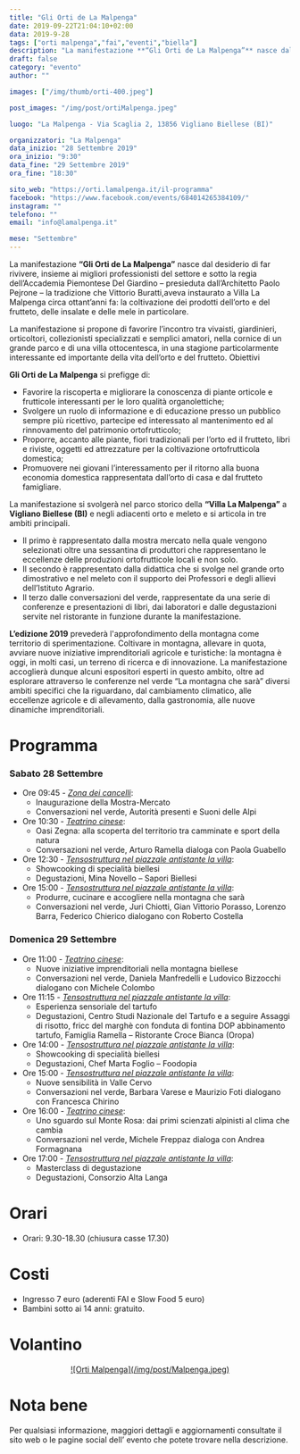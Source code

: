 ```yaml
---
title: "Gli Orti de La Malpenga"
date: 2019-09-22T21:04:10+02:00
data: 2019-9-28
tags: ["orti malpenga","fai","eventi","biella"]
description: "La manifestazione **“Gli Orti de La Malpenga”** nasce dal desiderio di far rivivere, insieme ai migliori professionisti del settore e sotto la regia dell’Accademia Piemontese Del Giardino – presieduta dall’Architetto Paolo Pejrone – la tradizione che Vittorio Buratti,aveva instaurato a Villa La Malpenga circa ottant’anni fa: la coltivazione dei prodotti dell’orto e del frutteto, delle insalate e delle mele in particolare."
draft: false
category: "evento"
author: ""

images: ["/img/thumb/orti-400.jpeg"]

post_images: "/img/post/ortiMalpenga.jpeg"

luogo: "La Malpenga - Via Scaglia 2, 13856 Vigliano Biellese (BI)"

organizzatori: "La Malpenga"
data_inizio: "28 Settembre 2019"
ora_inizio: "9:30"
data_fine: "29 Settembre 2019"
ora_fine: "18:30"

sito_web: "https://orti.lamalpenga.it/il-programma"
facebook: "https://www.facebook.com/events/684014265384109/"
instagram: ""
telefono: ""
email: "info@lamalpenga.it"

mese: "Settembre"
---
```

La manifestazione **“Gli Orti de La Malpenga”** nasce dal desiderio di far rivivere, insieme ai migliori professionisti del settore e sotto la regia dell’Accademia Piemontese Del Giardino – presieduta dall’Architetto Paolo Pejrone – la tradizione che Vittorio Buratti,aveva instaurato a Villa La Malpenga circa ottant’anni fa: la coltivazione dei prodotti dell’orto e del frutteto, delle insalate e delle mele in particolare.

La manifestazione si propone di favorire l’incontro tra vivaisti, giardinieri, orticoltori, collezionisti specializzati e semplici amatori, nella cornice di un grande parco e di una villa ottocentesca, in una stagione particolarmente interessante ed importante della vita dell’orto e del frutteto.
Obiettivi

**Gli Orti de La Malpenga** si prefigge di:

- Favorire la riscoperta e migliorare la conoscenza di piante orticole e frutticole interessanti per le loro qualità organolettiche;
- Svolgere un ruolo di informazione e di educazione presso un pubblico sempre più ricettivo, partecipe ed interessato al mantenimento ed al rinnovamento del patrimonio ortofrutticolo;
- Proporre, accanto alle piante, fiori tradizionali per l’orto ed il frutteto, libri e riviste, oggetti ed attrezzature per la coltivazione ortofrutticola domestica;
- Promuovere nei giovani l’interessamento per il ritorno alla buona economia domestica rappresentata dall’orto di casa e dal frutteto famigliare.

La manifestazione si svolgerà  nel parco storico della **“Villa La Malpenga”** a  **Vigliano Biellese (BI)** e negli adiacenti orto e meleto e si articola in tre ambiti principali.

- Il primo è rappresentato dalla mostra mercato nella quale vengono selezionati oltre una sessantina di produttori che rappresentano le eccellenze delle produzioni ortofrutticole locali e non solo.
- Il secondo è rappresentato dalla didattica che si svolge nel grande orto dimostrativo e nel meleto con il supporto dei Professori e degli allievi dell’Istituto Agrario.
- Il terzo dalle conversazioni del verde, rappresentate da una serie di conferenze e presentazioni di libri, dai laboratori e dalle degustazioni servite nel ristorante in funzione durante la manifestazione.

**L’edizione 2019** prevederà l'approfondimento della montagna come territorio di sperimentazione. Coltivare in montagna, allevare in quota, avviare nuove iniziative imprenditoriali agricole e turistiche: la montagna è oggi, in molti casi, un terreno di ricerca e di innovazione. La manifestazione accoglierà dunque alcuni espositori esperti in questo ambito, oltre ad esplorare attraverso le conferenze nel verde “La montagna che sarà” diversi ambiti specifici che la riguardano, dal cambiamento climatico, alle eccellenze agricole e di allevamento, dalla gastronomia, alle nuove dinamiche imprenditoriali.

# Programma

### Sabato 28 Settembre

- Ore 09:45 - <u>*Zona dei cancelli*</u>:
    - Inaugurazione della Mostra-Mercato
    - Conversazioni nel verde, Autorità presenti e Suoni delle Alpi
- Ore 10:30 - <u>*Teatrino cinese*</u>:
    - Oasi Zegna: alla scoperta del territorio tra camminate e sport della natura
    - Conversazioni nel verde, Arturo Ramella dialoga con Paola Guabello
- Ore 12:30 - <u>*Tensostruttura nel piazzale antistante la villa*</u>:
    - Showcooking di specialità biellesi
    - Degustazioni, Mina Novello – Sapori Biellesi
- Ore 15:00 - <u>*Tensostruttura nel piazzale antistante la villa*</u>:
    - Produrre, cucinare e accogliere nella montagna che sarà
    - Conversazioni nel verde, Juri Chiotti, Gian Vittorio Porasso, Lorenzo Barra, Federico Chierico dialogano con Roberto Costella

### Domenica 29 Settembre

- Ore 11:00 - <u>*Teatrino cinese*</u>:
    - Nuove iniziative imprenditoriali nella montagna biellese
    - Conversazioni nel verde, Daniela Manfredelli e Ludovico Bizzocchi dialogano con Michele Colombo
- Ore 11:15 - <u>*Tensostruttura nel piazzale antistante la villa*</u>:
    - Esperienza sensoriale del tartufo
    - Degustazioni, Centro Studi Nazionale del Tartufo e a seguire Assaggi di risotto, fricc del marghè con fonduta di fontina DOP abbinamento tartufo, Famiglia Ramella – Ristorante Croce Bianca (Oropa)
- Ore 14:00 - <u>*Tensostruttura nel piazzale antistante la villa*</u>:
    - Showcooking di specialità biellesi
    - Degustazioni, Chef Marta Foglio – Foodopia
- Ore 15:00 - <u>*Tensostruttura nel piazzale antistante la villa*</u>:
    - Nuove sensibilità in Valle Cervo
    - Conversazioni nel verde, Barbara Varese e Maurizio Foti dialogano con Francesca Chirino
- Ore 16:00 - <u>*Teatrino cinese*</u>:
    - Uno sguardo sul Monte Rosa: dai primi scienzati alpinisti al clima che cambia
    - Conversazioni nel verde, Michele Freppaz dialoga con Andrea Formagnana
- Ore 17:00 - <u>*Tensostruttura nel piazzale antistante la villa*</u>:
    - Masterclass di degustazione
    - Degustazioni, Consorzio Alta Langa


# Orari
- Orari: 9.30-18.30 (chiusura casse 17.30)

# Costi
- Ingresso 7 euro (aderenti FAI e Slow Food 5 euro)
- Bambini sotto ai 14 anni: gratuito.

# Volantino
<center><a href="/img/post/Malpenga.pdf" target=_blank>![Orti Malpenga](/img/post/Malpenga.jpeg)</a></center>


# Nota bene

Per qualsiasi informazione, maggiori dettagli e aggiornamenti consultate il sito web o le pagine social dell’ evento che potete trovare nella descrizione.